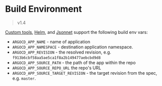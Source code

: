 # Build Environment

> v1.4

[Custom tools](config-management-plugins.md), [Helm](helm.md), and [Jsonnet](jsonnet.md) support the following build env vars:

* `ARGOCD_APP_NAME` - name of application
* `ARGOCD_APP_NAMESPACE` - destination application namespace.
* `ARGOCD_APP_REVISION` - the resolved revision, e.g. `f913b6cbf58aa5ae5ca1f8a2b149477aebcbd9d8`
* `ARGOCD_APP_SOURCE_PATH` - the path of the app within the repo
* `ARGOCD_APP_SOURCE_REPO_URL` the repo's URL
* `ARGOCD_APP_SOURCE_TARGET_REVISION` - the target revision from the spec, e.g. `master`.